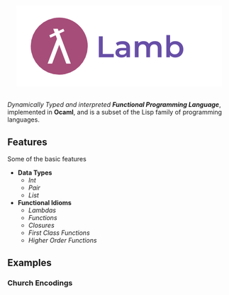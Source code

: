<p align="center">
  <img   src="https://github.com/JagratPatkar/Lamb/blob/main/images/Lamb.png"/>
</p>


##
_Dynamically Typed and interpreted __Functional Programming Language___, implemented in __Ocaml__, and is a subset of the Lisp family of programming languages.

## Features
Some of the basic features 
* __Data Types__
  * *Int*
  * *Pair*
  * *List*
* __Functional Idioms__
   * *Lambdas*
   * *Functions* 
   * *Closures*
   * *First Class Functions*
   * *Higher Order Functions*

## Examples

### Church Encodings

